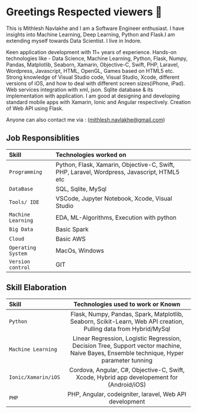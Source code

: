 # Greetings Respected viewers 👋

This is Mithlesh Navlakhe and I am a Software Engineer enthusiast. I have insights into Machine Learning, Deep Learning, Python and Flask.I am extending myself towards Data Scientist. I live in Indore.

Keen application development with 11+ years of experience. Hands-on technologies like - Data Science, Machine Learning, Python, Flask, Numpy, Pandas, Matplotlib, Seaborn, Xamarin, Objective-C, Swift, PHP, Laravel, Wordpress, Javascript, HTML, OpenGL, Games based on HTML5 etc. 
Strong knowledge of Visual Studio code, Visual Studio, Xcode, different versions of iOS, and how to deal with different screen sizes(iPhone, iPad). Web services integration with xml, json. Sqlite database & its implementation with application. I am good at designing and developing standard mobile apps with Xamarin, Ionic and Angular respectively. Creation of Web API using Flask.

Anyone can also contact me via : (mithlesh.navlakhe@gmail.com)

## Job Responsiblities

| Skill |  Technologies worked on       |
| :--------  |:------------------------- |
| `Programming` | Python, Flask, Xamarin, Objective-C, Swift, PHP, Laravel, Wordpress, Javascript, HTML5 etc |
| `DataBase` | SQL, Sqlite, MySql |
| `Tools/ IDE	` | VSCode, Jupyter Notebook, Xcode, Visual Studio |
| `Machine Learning	` | EDA, ML-Algorithms, Execution with python |
| `Big Data	` | Basic Spark |
| `Cloud` | Basic AWS |
| `Operating System	` | MacOs, Windows |
| `Version control` | GIT |

##  Skill Elaboration

| Skill  | Technologies used to work or Known  |
| :------------ |:---------------:|
| `Python` | Flask, Numpy, Pandas, Spark, Matplotlib, Seaborn, Scikit-Learn, Web API creation, Pulling data from Hybrid/MySql |
| `Machine Learning	` | Linear Regression, Logistic Regression, Decision Tree, Support vector machine, Naive Bayes, Ensemble technique, Hyper parameter tunning |
| `Ionic/Xamarin/iOS` | Cordova, Angular, C#, Objective-C, Swift, Xcode, Hybrid app developement for (Android/iOS) |
| `PHP` | PHP, Angular, codeigniter, laravel, Web API development |


<!--
**Mithlesh-Navlakhe/Mithlesh-Navlakhe** is a ✨ _special_ ✨ repository because its `README.md` (this file) appears on your GitHub profile.

Here are some ideas to get you started:

- 🔭 I’m currently working on ...
- 🌱 I’m currently learning ...
- 👯 I’m looking to collaborate on ...
- 🤔 I’m looking for help with ...
- 💬 Ask me about ...
- 📫 How to reach me: ...
- 😄 Pronouns: ...
- ⚡ Fun fact: ...
-->
